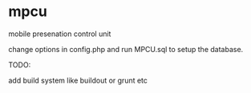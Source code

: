 mpcu
====

mobile presenation control unit

change options in config.php and run MPCU.sql to setup the database.

TODO:

add build system like buildout or grunt etc
